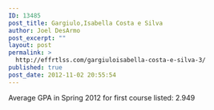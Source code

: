 ```yaml
---
ID: 13485
post_title: Gargiulo,Isabella Costa e Silva
author: Joel DesArmo
post_excerpt: ""
layout: post
permalink: >
  http://effrtlss.com/gargiuloisabella-costa-e-silva-3/
published: true
post_date: 2012-11-02 20:55:54
---
```

<p>Average GPA in Spring 2012 for first course listed: 2.949</p>